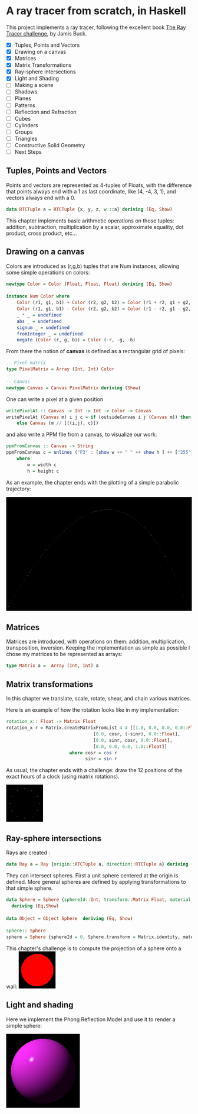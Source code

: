  

# A ray tracer from scratch, in Haskell

This project implements a ray tracer, following the excellent book [The Ray Tracer challenge](http://raytracerchallenge.com), by Jamis Buck.

- [x] Tuples, Points and Vectors
- [x] Drawing on a canvas
- [x] Matrices
- [x] Matrix Transformations
- [x] Ray-sphere intersections
- [x] Light and Shading
- [ ] Making a scene
- [ ] Shadows
- [ ] Planes
- [ ] Patterns
- [ ] Reflection and Refraction
- [ ] Cubes
- [ ] Cylinders
- [ ] Groups
- [ ] Triangles
- [ ] Constructive Solid Geometry
- [ ] Next Steps

## Tuples, Points and Vectors

Points and vectors are represented as 4-tuples of Floats, with the difference that points always end with a 1 as last coordinate, like (4, -4, 3, 1), and vectors always end with a 0.

```haskell
data RTCTuple a = RTCTuple {x, y, z, w ::a} deriving (Eq, Show)
```

This chapter implements basic arithmetic operations on those tuples: addition, subtraction, multiplication by a scalar, approximate equality, dot product, cross product, etc...

## Drawing on a canvas

Colors are introduced as (r,g,b) tuples that are Num instances, allowing some simple operations on colors:

```haskell
newtype Color = Color (Float, Float, Float) deriving (Eq, Show)

instance Num Color where
    Color (r1, g1, b1) + Color (r2, g2, b2) = Color (r1 + r2, g1 + g2, b1 + b2)
    Color (r1, g1, b1) - Color (r2, g2, b2) = Color (r1 - r2, g1 - g2, b1 - b2)
    _ * _ = undefined
    abs _ = undefined
    signum _ = undefined
    fromInteger _ = undefined
    negate (Color (r, g, b)) = Color (-r, -g, -b)
```

From there the notion of **canvas** is defined as a rectangular grid of pixels:
```haskell
-- Pixel matrix
type PixelMatrix = Array (Int, Int) Color

-- Canvas
newtype Canvas = Canvas PixelMatrix deriving (Show)

```
One can write a pixel at a given position
```haskell
writePixelAt :: Canvas -> Int -> Int -> Color -> Canvas
writePixelAt (Canvas m) i j c = if (outsideCanvas i j (Canvas m)) then (Canvas m) 
    else Canvas (m // [((i,j), c)])
```
and also write a PPM file from a canvas, to visualize our work:
```haskell
ppmFromCanvas :: Canvas -> String
ppmFromCanvas c = unlines ("P3" : [show w ++ " " ++ show h ] ++ ["255"] ++ pixelData c)
    where
        w = width c
        h = height c
```

As an example, the chapter ends with the plotting of a simple parabolic trajectory:

![Simple trajectory](./pictures/02-trajectory.png)


## Matrices

Matrices are introduced, with operations on them: addition, multiplication, transposition, inversion. 
Keeping the implementation as simple as possible I chose my matrices to be represented as arrays:

```haskell
type Matrix a =  Array (Int, Int) a
```

## Matrix transformations

In this chapter we translate, scale, rotate, shear, and chain various matrices. 

Here is an example of how the rotation looks like in my implementation:

```haskell
rotation_x:: Float -> Matrix Float
rotation_x r = Matrix.createMatrixFromList 4 4 [[1.0, 0.0, 0.0, 0.0::Float],
                                 [0.0, cosr, (-sinr), 0.0::Float],
                                 [0.0, sinr, cosr, 0.0::Float],
                                 [0.0, 0.0, 0.0, 1.0::Float]]
                        where cosr = cos r
                              sinr = sin r
```
As usual, the chapter ends with a challenge: draw the 12 positions of the exact hours of a clock (using matrix rotations).

![Clock](./pictures/04-clock.png)

## Ray-sphere intersections

Rays are created :

```haskell
data Ray a = Ray {origin::RTCTuple a, direction::RTCTuple a} deriving (Eq, Show)
```

They can intersect spheres. First a unit sphere centered at the origin is defined. More general spheres are defined by applying transformations to that simple sphere. 

```haskell
data Sphere = Sphere {sphereId::Int, transform::Matrix Float, material:: Material}
  deriving (Eq,Show)

data Object = Object Sphere  deriving (Eq, Show)

sphere:: Sphere
sphere = Sphere {sphereId = 0, Sphere.transform = Matrix.identity, material = defaultMaterial}
```

This chapter's challenge is to compute the projection of a sphere onto a wall:
![Projected sphere](./pictures/05-sphere.png)

## Light and shading

Here we implement the Phong Reflection Model and use it to render a simple sphere:

![Phong sphere](./pictures/06-sphere.png)
